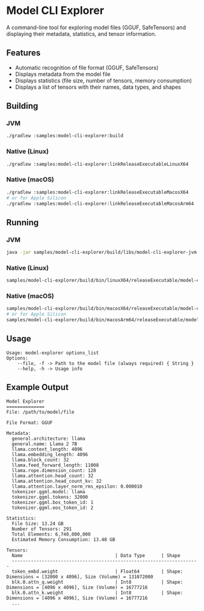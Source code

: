 # Model CLI Explorer

A command-line tool for exploring model files (GGUF, SafeTensors) and displaying their metadata, statistics, and tensor information.

## Features

- Automatic recognition of file format (GGUF, SafeTensors)
- Displays metadata from the model file
- Displays statistics (file size, number of tensors, memory consumption)
- Displays a list of tensors with their names, data types, and shapes

## Building

### JVM

```bash
./gradlew :samples:model-cli-explorer:build
```

### Native (Linux)

```bash
./gradlew :samples:model-cli-explorer:linkReleaseExecutableLinuxX64
```

### Native (macOS)

```bash
./gradlew :samples:model-cli-explorer:linkReleaseExecutableMacosX64
# or for Apple Silicon
./gradlew :samples:model-cli-explorer:linkReleaseExecutableMacosArm64
```

## Running

### JVM

```bash
java -jar samples/model-cli-explorer/build/libs/model-cli-explorer-jvm.jar -f /path/to/model/file
```

### Native (Linux)

```bash
samples/model-cli-explorer/build/bin/linuxX64/releaseExecutable/model-cli-explorer.kexe -f /path/to/model/file
```

### Native (macOS)

```bash
samples/model-cli-explorer/build/bin/macosX64/releaseExecutable/model-cli-explorer.kexe -f /path/to/model/file
# or for Apple Silicon
samples/model-cli-explorer/build/bin/macosArm64/releaseExecutable/model-cli-explorer.kexe -f /path/to/model/file
```

## Usage

```
Usage: model-explorer options_list
Options: 
    --file, -f -> Path to the model file (always required) { String }
    --help, -h -> Usage info 
```

## Example Output

```
Model Explorer
==============
File: /path/to/model/file

File Format: GGUF

Metadata:
  general.architecture: llama
  general.name: Llama 2 7B
  llama.context_length: 4096
  llama.embedding_length: 4096
  llama.block_count: 32
  llama.feed_forward_length: 11008
  llama.rope.dimension_count: 128
  llama.attention.head_count: 32
  llama.attention.head_count_kv: 32
  llama.attention.layer_norm_rms_epsilon: 0.000010
  tokenizer.ggml.model: llama
  tokenizer.ggml.tokens: 32000
  tokenizer.ggml.bos_token_id: 1
  tokenizer.ggml.eos_token_id: 2

Statistics:
  File Size: 13.24 GB
  Number of Tensors: 291
  Total Elements: 6,740,000,000
  Estimated Memory Consumption: 13.48 GB

Tensors:
  Name                                  | Data Type      | Shape
  ---------------------------------------------------------------------
  token_embd.weight                     | Float64        | Shape: Dimensions = [32000 x 4096], Size (Volume) = 131072000
  blk.0.attn_q.weight                   | Int8           | Shape: Dimensions = [4096 x 4096], Size (Volume) = 16777216
  blk.0.attn_k.weight                   | Int8           | Shape: Dimensions = [4096 x 4096], Size (Volume) = 16777216
  ...
```